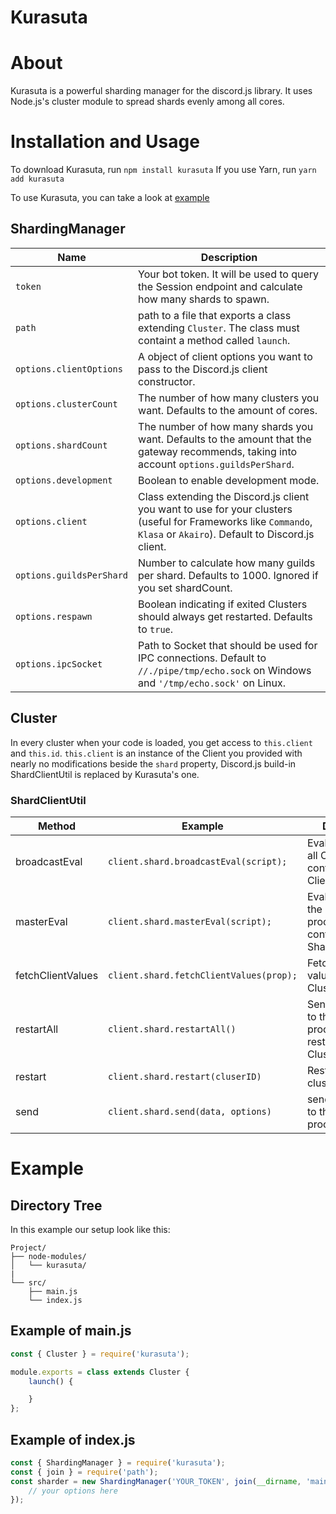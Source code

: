 # Kurasuta

# About

Kurasuta is a powerful sharding manager for the discord.js library. It uses Node.js's cluster module to spread shards evenly among all cores.

# Installation and Usage
To download Kurasuta, run `npm install kurasuta`
If you use Yarn, run `yarn add kurasuta`

To use Kurasuta, you can take a look at [example](https://github.com/Dev-Yukine/Custom-Sharder#example)

## ShardingManager
| Name                     | Description                                                                                                                                                         |
|--------------------------|---------------------------------------------------------------------------------------------------------------------------------------------------------------------|
| `token`                  | Your bot token. It will be used to query the Session endpoint and calculate how many shards to spawn.                                                               |
| `path`                   | path to a file that exports a class extending `Cluster`. The class must containt a method called `launch`.                                                          |
| `options.clientOptions`  | A object of client options you want to pass to the Discord.js client constructor.                                                                                   |
| `options.clusterCount`   | The number of how many clusters you want. Defaults to the amount of cores.                                                                                          |
| `options.shardCount`     | The number of how many shards you want. Defaults to the amount that the gateway recommends, taking into account `options.guildsPerShard`.                           |
| `options.development`    | Boolean to enable development mode.                                                                                                                                 |
| `options.client`         | Class extending the Discord.js client you want to use for your clusters (useful for Frameworks like `Commando`, `Klasa` or `Akairo`). Default to Discord.js client. |
| `options.guildsPerShard` | Number to calculate how many guilds per shard. Defaults to 1000. Ignored if you set shardCount.                                                                     |
| `options.respawn`        | Boolean indicating if exited Clusters should always get restarted. Defaults to `true`.                                                                              |
| `options.ipcSocket`      | Path to Socket that should be used for IPC connections. Default to `//./pipe/tmp/echo.sock` on Windows and `'/tmp/echo.sock'` on Linux.                             |

## Cluster

In every cluster when your code is loaded, you get access to `this.client` and `this.id`. `this.client` is an instance of the Client you provided with nearly no modifications beside the `shard` property, Discord.js build-in ShardClientUtil is replaced by Kurasuta's one.

### ShardClientUtil

| Method            | Example                                 | Description                                                             | Returns          |
|-------------------|-----------------------------------------|-------------------------------------------------------------------------|------------------|
| broadcastEval     | `client.shard.broadcastEval(script);`   | Evals a script on all Clusters in context of the Client.                | `Promise<any[]>` |
| masterEval        | `client.shard.masterEval(script);`      | Evals a script on the master process in context of the ShardingManager. | `Promise<any>`   |
| fetchClientValues | `client.shard.fetchClientValues(prop);` | Fetch a Client value on all Clusters.                                   | `Promise<any[]>` |
| restartAll        | `client.shard.restartAll()`             | Sends a message to the master process to kill & restart all Clusters.   | `Promise<void>`  |
| restart           | `client.shard.restart(cluserID)`        | Restart a specific cluster by id.                                       | `Promise<void>`  |
| send              | `client.shard.send(data, options)`      | send a message to the master process.                                   | `Promise<void>`  |

# Example

## Directory Tree

In this example our setup look like this:

```
Project/
├── node-modules/
│   └── kurasuta/
|
└── src/
    ├── main.js
    └── index.js
```

## Example of main.js
```javascript
const { Cluster } = require('kurasuta');

module.exports = class extends Cluster {
	launch() {

	}
};
```

## Example of index.js
```javascript
const { ShardingManager } = require('kurasuta');
const { join } = require('path');
const sharder = new ShardingManager('YOUR_TOKEN', join(__dirname, 'main'), {
	// your options here
});
```
